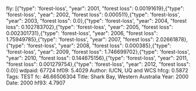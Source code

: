 fly: [{"type": 'forest-loss', "year": 2001, "forest loss": 0.00191619},{"type": 'forest-loss', "year": 2002, "forest loss": 0.000511},{"type": 'forest-loss', "year": 2003, "forest loss": 0.0},{"type": 'forest-loss', "year": 2004, "forest loss": 0.102783702},{"type": 'forest-loss', "year": 2005, "forest loss": 0.002301731},{"type": 'forest-loss', "year": 2006, "forest loss": 1.75949785},{"type": 'forest-loss', "year": 2007, "forest loss": 2.02661878},{"type": 'forest-loss', "year": 2008, "forest loss": 0.000385},{"type": 'forest-loss', "year": 2009, "forest loss": 1.746699702},{"type": 'forest-loss', "year": 2010, "forest loss": 0.144675156},{"type": 'forest-loss', "year": 2011, "forest loss": 0.001279754},{"type": 'forest-loss', "year": 2012, "forest loss": 0.0}]
wdpaid: 67724
hf09: 5.4029
Author: IUCN, UQ and WCS
hfcg: 0.5872
Tags: TEST
fc: 46.66506304
Title: Shark Bay, Western Australia
Year: 2000
Date: 2000
hf93: 4.7907
